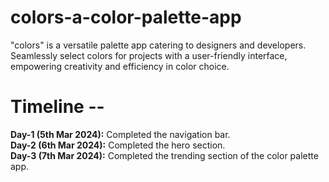 # colors-a-color-palette-app
"colors" is a versatile palette app catering to designers and developers. Seamlessly select colors for projects with a user-friendly interface, empowering creativity and efficiency in color choice.

# Timeline --
**Day-1 (5th Mar 2024):** Completed the navigation bar.<br>
**Day-2 (6th Mar 2024):** Completed the hero section.<br>
**Day-3 (7th Mar 2024):** Completed the trending section of the color palette app.<br>
